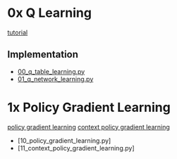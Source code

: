 
# 0x Q Learning
[tutorial](https://medium.com/emergent-future/simple-reinforcement-learning-with-tensorflow-part-0-q-learning-with-tables-and-neural-networks-d195264329d0)
## Implementation
- [00_q_table_learning.py]()
- [01_q_network_learning.py]()

# 1x Policy Gradient Learning
[policy gradient learning](https://medium.com/@awjuliani/super-simple-reinforcement-learning-tutorial-part-1-fd544fab149)
[context policy gradient learning](https://medium.com/emergent-future/simple-reinforcement-learning-with-tensorflow-part-1-5-contextual-bandits-bff01d1aad9c)
- [10_policy_gradient_learning.py]
- [11_context_policy_gradient_learning.py]

